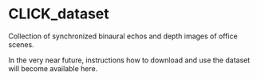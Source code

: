# CLICK_dataset
Collection of synchronized binaural echos and depth images of office scenes. 

In the very near future, instructions how to download and use the dataset will become available here.
